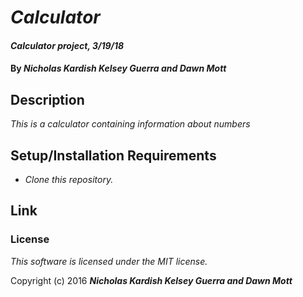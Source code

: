 # _Calculator_

#### _Calculator project, 3/19/18_

#### By _**Nicholas Kardish Kelsey Guerra and Dawn Mott**_

## Description

_This is a calculator containing information about numbers_

## Setup/Installation Requirements

* _Clone this repository._

## Link

### License

*This software is licensed under the MIT license.*

Copyright (c) 2016 **_Nicholas Kardish Kelsey Guerra and Dawn Mott_**
